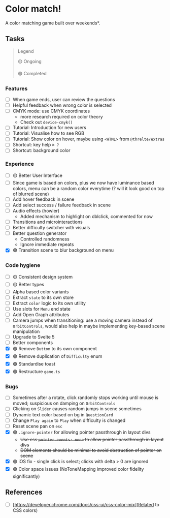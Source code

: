 # Color match!

A color matching game built over weekends\*.

## Tasks

> Legend
>
> 🟡 Ongoing
>
> 🟢 Completed

### Features

- [ ] When game ends, user can review the questions
- [ ] Helpful feedback when wrong color is selected
- [ ] CMYK mode: use CMYK coordinates
  - more research required on color theory
  - Check out `device-cmyk()`
- [ ] Tutorial: Introduction for new users
- [ ] Tutorial: Visualise how to see RGB
- [ ] Tutorial: Show color on hover, maybe using `<HTML>` from `@threlte/extras`
- [ ] Shortcut: key help `⌘ ?`
- [ ] Shortcut: background color

### Experience

- [ ] 🟡 Better User Interface
- [ ] Since game is based on colors, plus we now have luminance based colors, menu can be a random color everytime (? will it look good on top of blurred scene)
- [ ] Add hover feedback in scene
- [ ] Add select success / failure feedback in scene
- [ ] Audio effects (howler)
  - Added mechanism to highlight on dblclick, commented for now
- [ ] Transitions and microinteractions
- [ ] Better difficulty switcher with visuals
- [ ] Better question generator
  - Controlled randomness
  - Ignore immediate repeats
- [x] 🟢 Transition scene to blur background on menu

### Code hygiene

- [ ] 🟡 Consistent design system
- [ ] 🟡 Better types
- [ ] Alpha based color variants
- [ ] Extract `state` to its own store
- [ ] Extract `color` logic to its own utility
- [ ] Use slots for `Menu` end state
- [ ] Add Open Graph attributes
- [ ] Camera jumps when transitioning: use a moving camera instead of `OrbitControls`, would also help in maybe implementing key-based scene manipulation
- [ ] Upgrade to Svelte 5
- [ ] Better components
- [x] 🟢 Remove `Button` to its own component
- [x] 🟢 Remove duplication of `Difficulty` enum
- [x] 🟢 Standardise toast
- [x] 🟢 Restructure `game.ts`

### Bugs

- [ ] Sometimes after a rotate, click randomly stops working until mouse is moved; suspicious on damping on `OrbitControls`
- [ ] Clicking on `Slider` causes random jumps in scene sometimes
- [ ] Dynamic text color based on bg in `QuestionCard`
- [ ] Change `Play again` to `Play` when difficulty is changed
- [ ] Reset scene pan on `esc`
- [x] 🟢 `.ignore-pointer` for allowing pointer passthrough in layout divs
  - ~~Use css `pointer-events: none` to allow pointer passthrough in layout divs~~
  - ~~DOM elements should be minimal to avoid obstruction of pointer on scene~~
- [x] 🟢 iOS fix - single click is select; clicks with delta > 0 are ignored
- [x] 🟢 Color space issues (NoToneMapping improved color fidelity significantly)

## References

- [ ] [https://developer.chrome.com/docs/css-ui/css-color-mix](Related to CSS colors)
